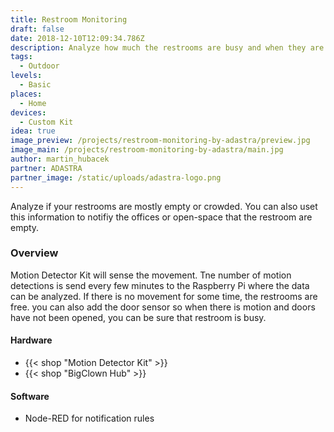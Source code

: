 ```yaml
---
title: Restroom Monitoring
draft: false
date: 2018-12-10T12:09:34.786Z
description: Analyze how much the restrooms are busy and when they are free.
tags:
  - Outdoor
levels:
  - Basic
places:
  - Home
devices:
  - Custom Kit
idea: true
image_preview: /projects/restroom-monitoring-by-adastra/preview.jpg
image_main: /projects/restroom-monitoring-by-adastra/main.jpg
author: martin_hubacek
partner: ADASTRA
partner_image: /static/uploads/adastra-logo.png
---
```


Analyze if your restrooms are mostly empty or crowded. You can also uset this information to notifiy the offices or open-space that the restroom are empty.

### Overview

Motion Detector Kit will sense the movement. Tne number of motion detections is send every few minutes to the Raspberry Pi where the data can be analyzed. If there is no movement for some time, the restrooms are free. you can also add the door sensor so when there is motion and doors have not been opened, you can be sure that restroom is busy.

#### Hardware

* {{< shop "Motion Detector Kit" >}}
* {{< shop "BigClown Hub" >}}

#### Software

* Node-RED for notification rules

